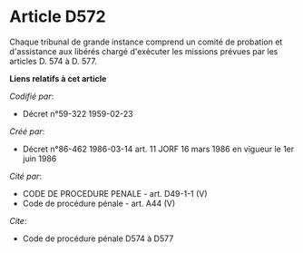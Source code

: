 # Article D572

Chaque tribunal de grande instance comprend un comité de probation et d'assistance aux libérés chargé d'exécuter les missions
prévues par les articles D. 574 à D. 577.

**Liens relatifs à cet article**

_Codifié par_:

  - Décret n°59-322 1959-02-23

_Créé par_:

  - Décret n°86-462 1986-03-14 art. 11 JORF 16 mars 1986 en vigueur le 1er juin 1986

_Cité par_:

  - CODE DE PROCEDURE PENALE - art. D49-1-1 (V)
  - Code de procédure pénale - art. A44 (V)

_Cite_:

  - Code de procédure pénale D574 à D577
